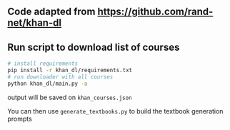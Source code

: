 ## Code adapted from https://github.com/rand-net/khan-dl

## Run script to download list of courses
```bash
# install requirements
pip install -r khan_dl/requirements.txt
# run downloader with all courses
python khan_dl/main.py -a
```

output will be saved on `khan_courses.json`

You can then use `generate_textbooks.py` to build the textbook generation prompts